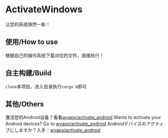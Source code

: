 # ActivateWindows
让您的系统焕然一新！

## 使用/How to use
根据自己的操作系统下载对应的文件，直接执行！

## 自主构建/Build
`clone`本项目，进入目录执行`cargo b`即可

## 其他/Others
激活您的Android设备？看看[wyapx/activate_android](https://github.com/wyapx/activate_android)
Wants to activate your Android devices? Go to [wyapx/activate_android](https://github.com/wyapx/activate_android)
Androidデバイスのアクティブにしますか？入手：[wyapx/activate_android](https://github.com/wyapx/activate_android)
